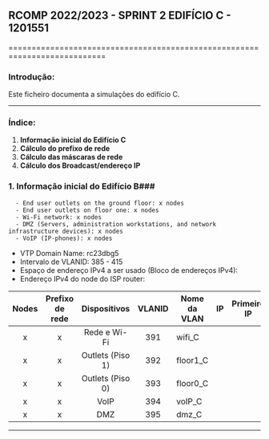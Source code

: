 ## RCOMP 2022/2023 - SPRINT 2 EDIFÍCIO C - 1201551 ##

===========================================================================

### Introdução: ###
Este ficheiro documenta a simulaçôes do edifício C.

------------------------------------------------------------------------------------------------------------------------------------------------------------

### Índice: ###

1. **Informação inicial do Edifício C**
2. **Cálculo do prefixo de rede**
3. **Cálculo das máscaras de rede**
4. **Cálculo dos Broadcast/endereço IP**


### 1. Informação inicial do Edifício B###

      - End user outlets on the ground floor: x nodes
      - End user outlets on floor one: x nodes
      - Wi-Fi network: x nodes
      - DMZ (Servers, administration workstations, and network infrastructure devices): x nodes
      - VoIP (IP-phones): x nodes

- VTP Domain Name: rc23dbg5
- Intervalo de VLANID: 385 - 415
- Espaço de endereço IPv4 a ser usado (Bloco de endereços IPv4):
- Endereço IPv4 do node do ISP router:


| Nodes | Prefixo de rede |   Dispositivos   | VLANID | Nome da VLAN |      IP       |  Primeiro IP  |   Último IP   | Máscara de rede |   Broadcast   |
|:-----:|:---------------:|:----------------:|:------:|--------------|:-------------:|:-------------:|:-------------:|-----------------|:-------------:|
|   x   |        x        |   Rede e Wi-Fi   |  391   | wifi_C       |               |               |               |                 |               |
|   x   |        x        | Outlets (Piso 1) |  392   | floor1_C     |               |               |               |                 |               |
|   x   |        x        | Outlets (Piso 0) |  393   | floor0_C     |               |               |               |                 |               |
|   x   |        x        |       VoIP       |  394   | voIP_C       |               |               |               |                 |               |
|   x   |        x        |       DMZ        |  395   | dmz_C        |               |               |               |                 |               |

------------------------------------------------------------------------------------------------------------------------------------------------------------

